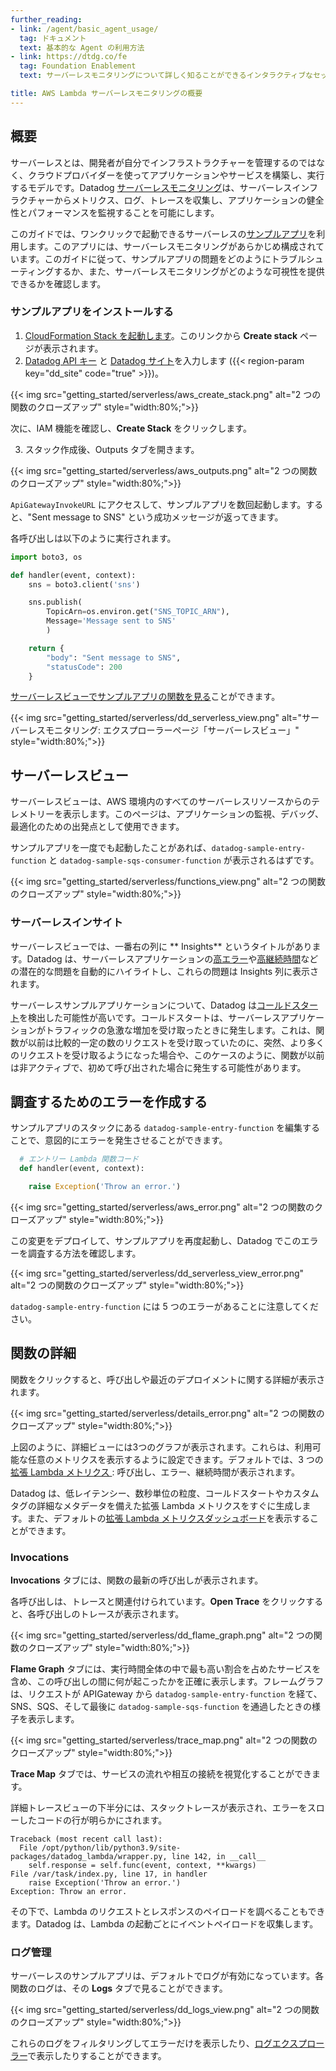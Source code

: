 ```yaml
---
further_reading:
- link: /agent/basic_agent_usage/
  tag: ドキュメント
  text: 基本的な Agent の利用方法
- link: https://dtdg.co/fe
  tag: Foundation Enablement
  text: サーバーレスモニタリングについて詳しく知ることができるインタラクティブなセッションに参加できます

title: AWS Lambda サーバーレスモニタリングの概要
---
```


## 概要

サーバーレスとは、開発者が自分でインフラストラクチャーを管理するのではなく、クラウドプロバイダーを使ってアプリケーションやサービスを構築し、実行するモデルです。Datadog [サーバーレスモニタリング][1]は、サーバーレスインフラクチャーからメトリクス、ログ、トレースを収集し、アプリケーションの健全性とパフォーマンスを監視することを可能にします。

このガイドでは、ワンクリックで起動できるサーバーレスの[サンプルアプリ][2]を利用します。このアプリには、サーバーレスモニタリングがあらかじめ構成されています。このガイドに従って、サンプルアプリの問題をどのようにトラブルシューティングするか、また、サーバーレスモニタリングがどのような可視性を提供できるかを確認します。

### サンプルアプリをインストールする

1. [CloudFormation Stack を起動します][3]。このリンクから **Create stack** ページが表示されます。
2. [Datadog API キー][4] と [Datadog サイト][5]を入力します ({{< region-param key="dd_site" code="true" >}})。

  {{< img src="getting_started/serverless/aws_create_stack.png" alt="2 つの関数のクローズアップ" style="width:80%;">}}

   次に、IAM 機能を確認し、**Create Stack** をクリックします。

3. スタック作成後、Outputs タブを開きます。

  {{< img src="getting_started/serverless/aws_outputs.png" alt="2 つの関数のクローズアップ" style="width:80%;">}}

  `ApiGatewayInvokeURL` にアクセスして、サンプルアプリを数回起動します。すると、"Sent message to SNS" という成功メッセージが返ってきます。

各呼び出しは以下のように実行されます。

```python
import boto3, os

def handler(event, context):
    sns = boto3.client('sns')

    sns.publish(
        TopicArn=os.environ.get("SNS_TOPIC_ARN"),
        Message='Message sent to SNS'
        )

    return {
        "body": "Sent message to SNS",
        "statusCode": 200
    }
```

[サーバーレスビューでサンプルアプリの関数を見る][6]ことができます。

{{< img src="getting_started/serverless/dd_serverless_view.png" alt="サーバーレスモニタリング: エクスプローラーページ「サーバーレスビュー」" style="width:80%;">}}

## サーバーレスビュー

サーバーレスビューは、AWS 環境内のすべてのサーバーレスリソースからのテレメトリーを表示します。このページは、アプリケーションの監視、デバッグ、最適化のための出発点として使用できます。

サンプルアプリを一度でも起動したことがあれば、`datadog-sample-entry-function` と `datadog-sample-sqs-consumer-function` が表示されるはずです。

{{< img src="getting_started/serverless/functions_view.png" alt="2 つの関数のクローズアップ" style="width:80%;">}}

### サーバーレスインサイト
サーバーレスビューでは、一番右の列に ** Insights** というタイトルがあります。Datadog は、サーバーレスアプリケーションの[高エラー][7]や[高継続時間][8]などの潜在的な問題を自動的にハイライトし、これらの問題は Insights 列に表示されます。

サーバーレスサンプルアプリケーションについて、Datadog は[コールドスタート][9]を検出した可能性が高いです。コールドスタートは、サーバーレスアプリケーションがトラフィックの急激な増加を受け取ったときに発生します。これは、関数が以前は比較的一定の数のリクエストを受け取っていたのに、突然、より多くのリクエストを受け取るようになった場合や、このケースのように、関数が以前は非アクティブで、初めて呼び出された場合に発生する可能性があります。

## 調査するためのエラーを作成する

サンプルアプリのスタックにある `datadog-sample-entry-function` を編集することで、意図的にエラーを発生させることができます。

```python
  # エントリー Lambda 関数コード
  def handler(event, context):

    raise Exception('Throw an error.')
```

{{< img src="getting_started/serverless/aws_error.png" alt="2 つの関数のクローズアップ" style="width:80%;">}}


この変更をデプロイして、サンプルアプリを再度起動し、Datadog でこのエラーを調査する方法を確認します。

{{< img src="getting_started/serverless/dd_serverless_view_error.png" alt="2 つの関数のクローズアップ" style="width:80%;">}}

`datadog-sample-entry-function` には 5 つのエラーがあることに注意してください。

## 関数の詳細
関数をクリックすると、呼び出しや最近のデプロイメントに関する詳細が表示されます。

{{< img src="getting_started/serverless/details_error.png" alt="2 つの関数のクローズアップ" style="width:80%;">}}

上図のように、詳細ビューには3つのグラフが表示されます。これらは、利用可能な任意のメトリクスを表示するように設定できます。デフォルトでは、3 つの[拡張 Lambda メトリクス ][10]: 呼び出し、エラー、継続時間が表示されます。

Datadog は、低レイテンシー、数秒単位の粒度、コールドスタートやカスタムタグの詳細なメタデータを備えた拡張 Lambda メトリクスをすぐに生成します。また、デフォルトの[拡張 Lambda メトリクスダッシュボード][11]を表示することができます。


### Invocations
**Invocations** タブには、関数の最新の呼び出しが表示されます。

各呼び出しは、トレースと関連付けられています。**Open Trace** をクリックすると、各呼び出しのトレースが表示されます。

{{< img src="getting_started/serverless/dd_flame_graph.png" alt="2 つの関数のクローズアップ" style="width:80%;">}}

**Flame Graph** タブには、実行時間全体の中で最も高い割合を占めたサービスを含め、この呼び出しの間に何が起こったかを正確に表示します。フレームグラフは、リクエストが APIGateway から `datadog-sample-entry-function` を経て、SNS、SQS、そして最後に `datadog-sample-sqs-function` を通過したときの様子を表示します。

{{< img src="getting_started/serverless/trace_map.png" alt="2 つの関数のクローズアップ" style="width:80%;">}}

**Trace Map** タブでは、サービスの流れや相互の接続を視覚化することができます。

詳細トレースビューの下半分には、スタックトレースが表示され、エラーをスローしたコードの行が明らかにされます。

```
Traceback (most recent call last):
  File /opt/python/lib/python3.9/site-packages/datadog_lambda/wrapper.py, line 142, in __call__
    self.response = self.func(event, context, **kwargs)
File /var/task/index.py, line 17, in handler
    raise Exception('Throw an error.')
Exception: Throw an error.
```

その下で、Lambda のリクエストとレスポンスのペイロードを調べることもできます。Datadog は、Lambda の起動ごとにイベントペイロードを収集します。

### ログ管理

サーバーレスのサンプルアプリは、デフォルトでログが有効になっています。各関数のログは、その **Logs** タブで見ることができます。

{{< img src="getting_started/serverless/dd_logs_view.png" alt="2 つの関数のクローズアップ" style="width:80%;">}}

これらのログをフィルタリングしてエラーだけを表示したり、[ログエクスプローラー][12]で表示したりすることができます。


[1]: /ja/serverless
[2]: https://github.com/DataDog/serverless-sample-app
[3]: https://console.aws.amazon.com/cloudformation/home#/stacks/create/review?stackName=datadog-serverless-sample-app&templateURL=https://datadog-cloudformation-template.s3.amazonaws.com/aws/serverless-sample-app/latest.yaml
[4]: https://app.datadoghq.com/organization-settings/api-keys
[5]: https://docs.datadoghq.com/ja/getting_started/site
[6]: https://app.datadoghq.com/functions?cloud=aws&text_search=datadog-serverless-sample-app
[7]: https://docs.datadoghq.com/ja/serverless/guide/insights/#high-errors
[8]: https://docs.datadoghq.com/ja/serverless/guide/insights/#high-duration
[9]: https://docs.datadoghq.com/ja/serverless/guide/insights/#cold-starts
[10]: https://docs.datadoghq.com/ja/serverless/enhanced_lambda_metrics
[11]: https://app.datadoghq.com/screen/integration/30306?_gl=1*19700i3*_ga*OTk0Mjg4Njg4LjE2NDIwOTM2OTY.*_ga_KN80RDFSQK*MTY0OTI3NzAyMC4xNTAuMS4xNjQ5MjgzMjI1LjA.
[12]: https://docs.datadoghq.com/ja/logs/explorer/
